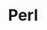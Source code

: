 ---
view: category
lang: en
order: 3
title: Perl
description: Highlighted Projects On Which I Have Worked
excerpt: Portfolio of Things I Have Done
slug: portfolio
meta:
  - property: og:image
    content: https://ktquez.com/share/ktquez-play-image-share.png
  - name: twitter:image
    content: https://ktquez.com/share/ktquez-play-image-share.png
---